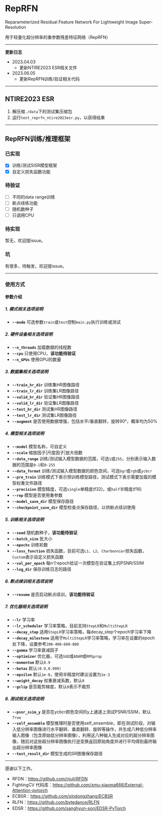 # RepRFN
Reparameterized Residual Feature Network For Lightweight Image Super-Resolution

用于轻量化超分辨率的重参数残差特征网络（RepRFN）

---
**更新日志**
* 2023.04.03
  * 更新NTIRE2023 ESR相关文件
* 2023.06.05
  * 更新RepRFN训练/验证相关代码

---
## NTIRE2023 ESR
1. 解压缩`./data`下的测试集压缩包
2. 运行`test_reprfn_ntire2023esr.py`，以获得结果

---
## RepRFN训练/推理框架
### 已实现
- [x] 训练/测试SISR模型框架
- [x] 自定义损失函数功能
### 待验证
- [ ] 不同的data range训练
- [ ] 断点续练功能
- [ ] 随机数种子
- [ ] 只调用CPU
### 待实现
暂无，欢迎提issue。
### 坑
有很多，待触发，欢迎提issue。

---
### 使用方式
#### 参数介绍
##### 1. 模式相关选项说明
- **`--mode`**
  可选参数`train`或`test`控制`main.py`执行训练或测试
##### 2. 硬件设备相关选项说明
- **`--n_threads`**
  加载数据的线程数
- **`--cpu`**
  只使用CPU，**该功能待验证**
- **`--n_GPUs`**
  使用GPU的数量
##### 3. 数据集相关选项说明
- **`--train_hr_dir`**
  训练集HR图像路径
- **`--train_lr_dir`**
  训练集LR图像路径
- **`--valid_hr_dir`**
  验证集HR图像路径
- **`--valid_lr_dir`**
  验证集LR图像路径
- **`--test_hr_dir`**
  测试集HR图像路径
- **`--test_lr_dir`**
  测试集LR图像路径
- **`--augment`**
  是否使用数据增强，包括水平/垂直翻转，旋转90°，概率均为50%
##### 4. 模型相关选项说明
- **`--model`**
  模型名称，可自定义
- **`--scale`**
  缩放因子|尺度因子|放大倍数
- **`--data_range`**
  训练/测试输入模型数据的范围，可选`1`或`255`，分别表示输入数据的范围是`0-1`和`0-255`
- **`--data_format`**
  训练/测试输入模型数据的颜色空间，可选`bgr`或`rgb`或`ycbcr`
- **`--pre_train`**
  训练模式下表示预训练模型路径，测试模式下表示需要加载的模型权重文件路径
- **`--precision`**
  模型精度，可选`single`单精度(f32)，或`half`半精度(f16)
- **`--rep`**
  模型是否使用重参数
- **`--model_save_dir`**
  模型保存路径
- **`--checkpoint_save_dir`**
  模型检查点保存路径，以供断点续训使用
##### 5. 训练相关选项说明
- **`--seed`**
  随机数种子，**该功能待验证**
- **`--batch_size`**
  批大小
- **`--epochs`**
  训练轮数
- **`--loss_function`**
  损失函数，目前可选`L1`、`L2`、`Charbonnier`损失函数，`Custom`表示自定义损失函数
- **`--val_per_epoch`**
  每n个epoch验证一次模型在验证集上的PSNR/SSIM
- **`--log_dir`**
  保存训练日志的路径
##### 6. 断点续训相关选项说明
- **`--resume`**
  是否启动断点续训，**该功能待验证**
##### 7. 优化器相关选项说明
- **`--lr`**
  学习率
- **`--lr_scheduler`**
  学习率策略，目前支持`StepLR`和`MultiStepLR`
- **`--decay_step`**
  适用`StepLR`学习率策略，每decay_step个epoch学习率下降
- **`--decay_milestone`**
  适用于`MultiStepLR`学习率策略，学习率在设置的epoch处下降，设置参考`200-400-600-800`
- **`--gamma`**
  学习率衰减因子
- **`--optimizer`**
  优化器，可选`SGD`或`ADAM`或`RMSprop`
- **`--momentum`**
  默认`0.9`
- **`--betas`**
  默认`(0.9,0.999)`
- **`--epsilon`**
  默认`1e-8`，使用半精度时建议设置为`1e-3`
- **`--weight_decay`**
  权重衰减系数，默认`0`
- **`--gclip`**
  是否裁剪梯度，默认`0`表示不裁剪
##### 8. 测试相关选项说明
- **`--psnr_ssim_y`**
  是否在ycbcr颜色空间的y上通道上测试PSNR/SSIM，默认`True`
- **`--self_ensemble`**
  模型推理时是否使用self_ensemble，即在测试阶段，对输入低分辨率图像进行水平翻转、垂直翻转、旋转等操作，共生成八种低分辨率输入图像（包含原始低分辨率图像），利用这八种输入生成对应的超分辨率图像，随后对这些超分辨率图像执行逆变换返回原始角度并进行平均得到最终输出超分辨率图像
- **`--test_result_dir`**
  模型生成的SR图像保存路径

---
感谢以下工作。
- RFDN：https://github.com/njulj/RFDN
- FightingCV 代码库：https://github.com/xmu-xiaoma666/External-Attention-pytorch
- ECBSR：https://github.com/xindongzhang/ECBSR
- RLFN：https://github.com/bytedance/RLFN
- EDSR：https://github.com/sanghyun-son/EDSR-PyTorch
